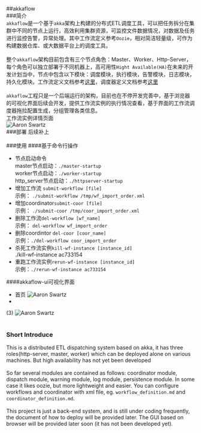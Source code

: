 ##akkaflow</br>
###简介</br>
`akkaflow`是一个基于`akka`架构上构建的分布式ETL调度工具，可以把任务拆分在集群中不同的节点上运行，高效利用集群资源，可监控文件数据情况，对数据及任务进行监控告警，异常处理。其中工作流定义参考`Oozie`，相对简洁轻量级，可作为构建数据仓库、或大数据平台上的调度工具。</br>
</br>
整个`akkaflow`架构目前包含有三个节点角色：Master、Worker、Http-Server，每个角色可以独立部署于不同机器上，高可用性`Hight Available(HA)`在未来的开发计划当中，节点中包含以下模块：调度模块，执行模块，告警模块，日志模块，持久化模块。工作流定义文档参考[这里](https://github.com/Kent7306/akkaflow/blob/master/workflow_definition.md)，调度器定义文档参考[这里](https://github.com/Kent7306/akkaflow/blob/master/coordinator_definition.md)</br>
</br>
`akkaflow`工程只是一个后端运行的架构，目前也在不停开发完善中，基于浏览器的可视化界面后续会开发，提供工作流实例的执行情况查看，基于界面的工作流调度器拖拉配置生成，分组管理各类信息。</br>
工作流实例详情页面</br>
![Aaron Swartz](https://raw.githubusercontent.com/Kent7306/akkaflow/master/%E5%B7%A5%E4%BD%9C%E6%B5%81%E5%AE%9E%E4%BE%8B%E8%AF%A6%E6%83%85%E9%A1%B5.png)
</br>
###部署
后续补上</br>
</br>
###使用
####基于命令行操作
* 节点启动命令</br>
 master节点启动：`./master-startup`</br>
 worker节点启动：`./worker-startup`</br>
 http_server节点启动：`./httpserver-startup`</br>
* 增加工作流 `submit-workflow [file]`</br>
示例： `./submit-workflow /tmp/wf_import_order.xml`</br>
* 增加coordinator`submit-coor [file]`</br>
示例： `./submit-coor /tmp/coor_import_order.xml`</br>
* 删除工作流`del-workflow [wf_name]`</br>
示例： `del-workflow wf_import_order`</br>
* 删除coordintor `del-coor [coor_name]`</br>
示例：`./del-workflow coor_import_order`</br>
* 杀死工作流实例`kill-wf-instance [instance_id]`</br>
./kill-wf-instance ac733154<br>
* 重跑工作流实例`rerun-wf-instance [instance_id]`</br>
示例：`./rerun-wf-instance ac733154`</br>

####akkaflow-ui可视化界面
* 首页
![Aaron Swartz](https://raw.githubusercontent.com/Kent7306/akkaflow/master/%E5%B7%A5%E4%BD%9C%E6%B5%81%E5%AE%9E%E4%BE%8B%E8%AF%A6%E6%83%85%E9%A1%B5.png)
* 
(3)
![Aaron Swartz](https://raw.githubusercontent.com/Kent7306/akkaflow/master/%E5%B7%A5%E4%BD%9C%E6%B5%81%E5%AE%9E%E4%BE%8B%E8%AF%A6%E6%83%85%E9%A1%B5.png)
</br>
</br>


### Short Introduce
This is a distributed ETL dispatching system based on akka, it has three roles(http-server, master, worker) which can be deployed alone on various machines. But high availability has not yet been developed </br>
</br>
So far several modules are contained as follows: coordinator module, dispatch module, warning module, log module, persistence module. In some case it likes oozie, but more lightweight and easier. You can configure workflows and coordinator with xml file, eg. `workflow_definition.md` and `coordinator_definition.md`.</br>
</br>
This project is just a back-end system, and is still under coding frequently, the document of how to deploy will be provided later. The GUI based on browser will be provided later soon (it has not been developed yet).</br>
</br>


